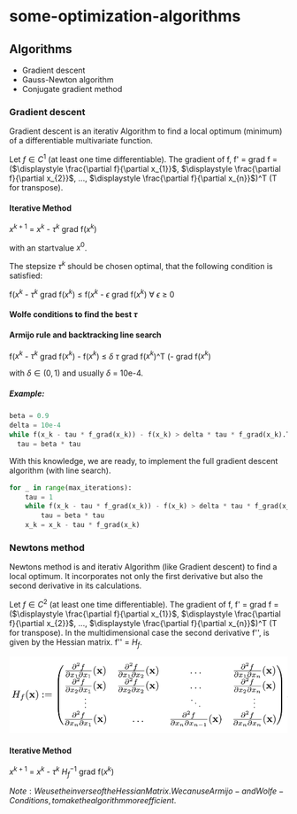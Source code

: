 # some-optimization-algorithms

## Algorithms
- Gradient descent
- Gauss-Newton algorithm
- Conjugate gradient method

### Gradient descent
Gradient descent is an iterativ Algorithm to find a local optimum (minimum) of a differentiable multivariate function.

Let $f \in C^{1}$ (at least one time differentiable). The gradient of f, f' = grad f = ($\displaystyle \frac{\partial f}{\partial x_{1}}$, $\displaystyle \frac{\partial f}{\partial x_{2}}$, ..., $\displaystyle \frac{\partial f}{\partial x_{n}}$)^T (T for transpose).

#### Iterative Method

$x^{k + 1}$ = $x^{k}$ - $\tau^{k}$ grad f($x^{k}$)

with an startvalue $x^{0}$.

The stepsize $\tau^{k}$ should be chosen optimal, that the following condition is satisfied:

f($x^k$ - $\tau^k$ grad f($x^k$) $\leq$ f($x^k$ - $\epsilon$ grad f($x^k$) $\forall$ $\epsilon$ $\geq$ 0

#### Wolfe conditions to find the best $\tau$

#### Armijo rule and backtracking line search

f($x^k$ - $\tau^k$ grad f($x^k$) - f($x^k$) $\leq$ $\delta$ $\tau$ grad f($x^k$)^T (- grad f($x^k$)

with $\delta \in (0, 1)$ and usually $\delta$ = 10e-4.

##### Example:

```python
beta = 0.9
delta = 10e-4
while f(x_k - tau * f_grad(x_k)) - f(x_k) > delta * tau * f_grad(x_k).T * (-f_grad(x_k)):
  tau = beta * tau
```

With this knowledge, we are ready, to implement the full gradient descent algorithm (with line search).

```python
for _ in range(max_iterations):
    tau = 1
    while f(x_k - tau * f_grad(x_k)) - f(x_k) > delta * tau * f_grad(x_k).T * (-f_grad(x_k)):
        tau = beta * tau
    x_k = x_k - tau * f_grad(x_k)
```

### Newtons method
Newtons method is and iterativ Algorithm (like Gradient descent) to find a local optimum. It incorporates not only the first derivative but also the second derivative in its calculations.

Let $f \in C^{2}$ (at least one time differentiable). The gradient of f, f' = grad f = ($\displaystyle \frac{\partial f}{\partial x_{1}}$, $\displaystyle \frac{\partial f}{\partial x_{2}}$, ..., $\displaystyle \frac{\partial f}{\partial x_{n}}$)^T (T for transpose).
In the multidimensional case the second derivative f'', is given by the Hessian matrix. f'' = $H_{f}$.

<p float="left">
   <img src="./res/hess.png">
</p>

#### Iterative Method

$x^{k + 1}$ = $x^{k}$ - $\tau^{k}$ $H_{f}^{-1}$ grad f($x^{k}$)

$Note: We use the inverse of the Hessian Matrix. We can use Armijo- and Wolfe-Conditions, to make the algorithm more efficient.$





